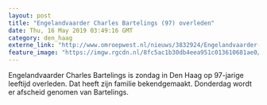 ```yaml
---
layout: post
title: "Engelandvaarder Charles Bartelings (97) overleden"
date: Thu, 16 May 2019 03:49:16 GMT
category: den_haag
externe_link: "http://www.omroepwest.nl/nieuws/3832924/Engelandvaarder-Charles-Bartelings-97-overleden"
feature_image: "https://imgw.rgcdn.nl/8fc5ac1b30db4eea951c013610681ae0/opener/3832977.jpg"
---
```


Engelandvaarder Charles Bartelings is zondag in Den Haag op 97-jarige leeftijd overleden. Dat heeft zijn familie bekendgemaakt. Donderdag wordt er afscheid genomen van Bartelings.
